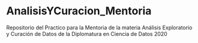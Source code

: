 # AnalisisYCuracion_Mentoria
Repositorio del Practico para la Mentoria de la materia Análisis Exploratorio y Curación de Datos de la Diplomatura en Ciencia de Datos 2020
